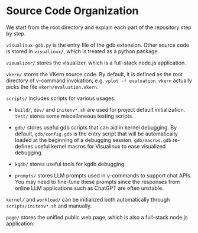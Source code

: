 # Source Code Organization

We start from the root directory and explain each part of the repository step by step.

`visualinux-gdb.py` is the entry file of the gdb extension. Other source code is stored in `visualinux/`, which is treated as a python package.

`visualizer/` stores the visualizer, which is a full-stack node.js application.

`vkern/` stores the VKern source code. By default, it is defined as the root directory of v-command invokation, e.g. `vplot -f evaluation.vkern` actually picks the file `vkern/evaluation.vkern`.

`scripts/` includes scripts for various usages:

- `build/`, `dev/` and `initenv*.sh` are used for project default initialization. `test/` stores some miscellaneous testing scripts.

- `gdb/` stores useful gdb scripts that can aid in kernel debugging. By default, `gdb/config.gdb` is the entry script that will be automatically loaded at the beginning of a debugging session. `gdb/macros.gdb` re-defines useful kernel macros for Visualinux to ease visualized debugging.

- `kgdb/` stores useful tools for kgdb debugging.

- `prompts/` stores LLM prompts used in v-commands to support chat APIs. You may need to fine-tune these prompts since the responses from online LLM applications such as ChatGPT are often unstable.

`kernel/` and `workload/` can be initialized both automatically through `scripts/initenv*.sh` and manually.

`page/` stores the unified public web page, which is also a full-stack node.js application.
